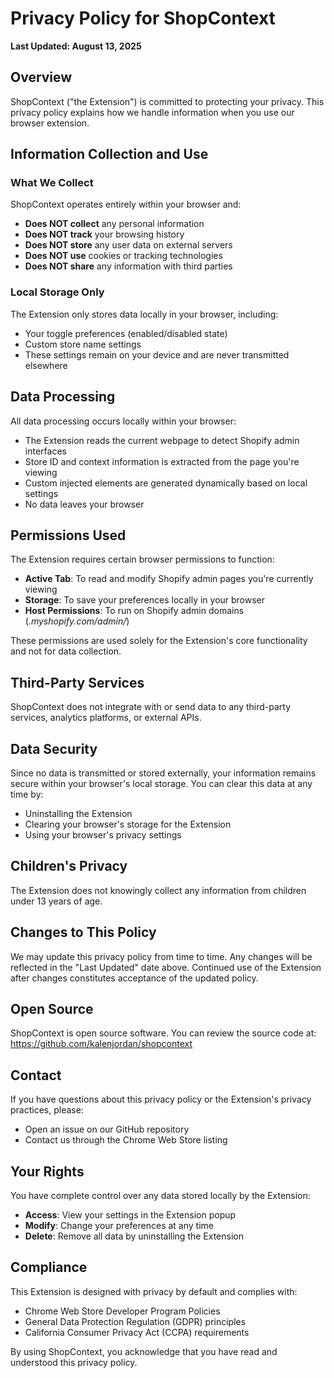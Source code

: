 # Privacy Policy for ShopContext

**Last Updated: August 13, 2025**

## Overview

ShopContext ("the Extension") is committed to protecting your privacy. This privacy policy explains how we handle information when you use our browser extension.

## Information Collection and Use

### What We Collect

ShopContext operates entirely within your browser and:

- **Does NOT collect** any personal information
- **Does NOT track** your browsing history
- **Does NOT store** any user data on external servers
- **Does NOT use** cookies or tracking technologies
- **Does NOT share** any information with third parties

### Local Storage Only

The Extension only stores data locally in your browser, including:
- Your toggle preferences (enabled/disabled state)
- Custom store name settings
- These settings remain on your device and are never transmitted elsewhere

## Data Processing

All data processing occurs locally within your browser:
- The Extension reads the current webpage to detect Shopify admin interfaces
- Store ID and context information is extracted from the page you're viewing
- Custom injected elements are generated dynamically based on local settings
- No data leaves your browser

## Permissions Used

The Extension requires certain browser permissions to function:

- **Active Tab**: To read and modify Shopify admin pages you're currently viewing
- **Storage**: To save your preferences locally in your browser
- **Host Permissions**: To run on Shopify admin domains (*.myshopify.com/admin/*)

These permissions are used solely for the Extension's core functionality and not for data collection.

## Third-Party Services

ShopContext does not integrate with or send data to any third-party services, analytics platforms, or external APIs.

## Data Security

Since no data is transmitted or stored externally, your information remains secure within your browser's local storage. You can clear this data at any time by:
- Uninstalling the Extension
- Clearing your browser's storage for the Extension
- Using your browser's privacy settings

## Children's Privacy

The Extension does not knowingly collect any information from children under 13 years of age.

## Changes to This Policy

We may update this privacy policy from time to time. Any changes will be reflected in the "Last Updated" date above. Continued use of the Extension after changes constitutes acceptance of the updated policy.

## Open Source

ShopContext is open source software. You can review the source code at: https://github.com/kalenjordan/shopcontext

## Contact

If you have questions about this privacy policy or the Extension's privacy practices, please:
- Open an issue on our GitHub repository
- Contact us through the Chrome Web Store listing

## Your Rights

You have complete control over any data stored locally by the Extension:
- **Access**: View your settings in the Extension popup
- **Modify**: Change your preferences at any time
- **Delete**: Remove all data by uninstalling the Extension

## Compliance

This Extension is designed with privacy by default and complies with:
- Chrome Web Store Developer Program Policies
- General Data Protection Regulation (GDPR) principles
- California Consumer Privacy Act (CCPA) requirements

By using ShopContext, you acknowledge that you have read and understood this privacy policy.